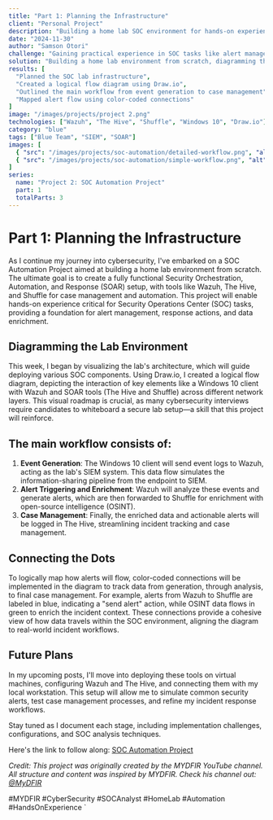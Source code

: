 ```yaml
---
title: "Part 1: Planning the Infrastructure"
client: "Personal Project"
description: "Building a home lab SOC environment for hands-on experience with SOAR tools like Wazuh, The Hive, and Shuffle."
date: "2024-11-30"
author: "Samson Otori"
challenge: "Gaining practical experience in SOC tasks like alert management, response actions, and data enrichment using a functional SOAR setup."
solution: "Building a home lab environment from scratch, diagramming the architecture, and planning the deployment of Wazuh, The Hive, and Shuffle for event logging, alert triggering/enrichment, and case management."
results: [
  "Planned the SOC lab infrastructure",
  "Created a logical flow diagram using Draw.io",
  "Outlined the main workflow from event generation to case management",
  "Mapped alert flow using color-coded connections"
]
image: "/images/projects/project 2.png"
technologies: ["Wazuh", "The Hive", "Shuffle", "Windows 10", "Draw.io"]
category: "blue"
tags: ["Blue Team", "SIEM", "SOAR"]
images: [
  { "src": "/images/projects/soc-automation/detailed-workflow.png", "alt": "Detailed SOC Automation Workflow showing connections between Wazuh, Shuffle, TheHive and other components" },
  { "src": "/images/projects/soc-automation/simple-workflow.png", "alt": "Simplified SOC Automation Workflow diagram showing the basic data flow between components" }
]
series:
  name: "Project 2: SOC Automation Project"
  part: 1
  totalParts: 3
---
```


# Part 1: Planning the Infrastructure

As I continue my journey into cybersecurity, I've embarked on a SOC Automation Project aimed at building a home lab environment from scratch. The ultimate goal is to create a fully functional Security Orchestration, Automation, and Response (SOAR) setup, with tools like Wazuh, The Hive, and Shuffle for case management and automation. This project will enable hands-on experience critical for Security Operations Center (SOC) tasks, providing a foundation for alert management, response actions, and data enrichment.

## Diagramming the Lab Environment

This week, I began by visualizing the lab's architecture, which will guide deploying various SOC components. Using Draw.io, I created a logical flow diagram, depicting the interaction of key elements like a Windows 10 client with Wazuh and SOAR tools (The Hive and Shuffle) across different network layers. This visual roadmap is crucial, as many cybersecurity interviews require candidates to whiteboard a secure lab setup—a skill that this project will reinforce.

## The main workflow consists of:

1. **Event Generation**: The Windows 10 client will send event logs to Wazuh, acting as the lab's SIEM system. This data flow simulates the information-sharing pipeline from the endpoint to SIEM.
2. **Alert Triggering and Enrichment**: Wazuh will analyze these events and generate alerts, which are then forwarded to Shuffle for enrichment with open-source intelligence (OSINT).
3. **Case Management**: Finally, the enriched data and actionable alerts will be logged in The Hive, streamlining incident tracking and case management.

## Connecting the Dots

To logically map how alerts will flow, color-coded connections will be implemented in the diagram to track data from generation, through analysis, to final case management. For example, alerts from Wazuh to Shuffle are labeled in blue, indicating a "send alert" action, while OSINT data flows in green to enrich the incident context. These connections provide a cohesive view of how data travels within the SOC environment, aligning the diagram to real-world incident workflows.

## Future Plans

In my upcoming posts, I'll move into deploying these tools on virtual machines, configuring Wazuh and The Hive, and connecting them with my local workstation. This setup will allow me to simulate common security alerts, test case management processes, and refine my incident response workflows.

Stay tuned as I document each stage, including implementation challenges, configurations, and SOC analysis techniques.

Here's the link to follow along: [SOC Automation Project](https://www.youtube.com/watch?v=XR3eamn8ydQ&list=PLG6KGSNK4PuBWmX9NykU0wnWamjxdKhDJ&index=6)

*Credit: This project was originally created by the MYDFIR YouTube channel. All structure and content was inspired by MYDFIR. Check his channel out: [@MyDFIR](https://www.youtube.com/@MyDFIR)*

#MYDFIR #CyberSecurity #SOCAnalyst #HomeLab #Automation #HandsOnExperience
\`